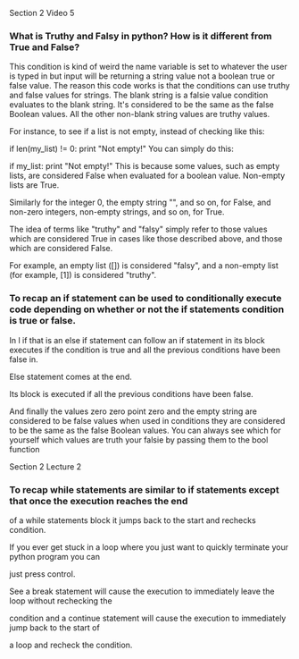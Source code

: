 Section 2
Video 5

### What is Truthy and Falsy in python? How is it different from True and False?

This condition is kind of weird the name variable is set to whatever the user is typed in but input
will be returning a string value not a boolean true or false value.
The reason this code works is that the conditions can use truthy and false values for strings.
The blank string is a falsie value condition evaluates to the blank string.
It's considered to be the same as the false Boolean values.
All the other non-blank string values are truthy values.

For instance, to see if a list is not empty, instead of checking like this:

if len(my_list) != 0:
   print "Not empty!"
You can simply do this:

if my_list:
   print "Not empty!"
This is because some values, such as empty lists, are considered False when evaluated for a boolean value. Non-empty lists are True.

Similarly for the integer 0, the empty string "", and so on, for False, and non-zero integers, non-empty strings, and so on, for True.

The idea of terms like "truthy" and "falsy" simply refer to those values which are considered True in cases like those described above, and those which are considered False.

For example, an empty list ([]) is considered "falsy", and a non-empty list (for example, [1]) is considered "truthy".


### To recap an if statement can be used to conditionally execute code depending on whether or not the if statements condition is true or false.

In l if that is an else if statement can follow an if statement in its block executes if the condition is true and all the previous conditions have been false in.

Else statement comes at the end.

Its block is executed if all the previous conditions have been false.

And finally the values zero zero point zero and the empty string are considered to be false values when used in conditions they are considered to be the same as the false Boolean values.
You can always see which for yourself which values are truth your falsie by passing them to the bool function


Section 2 
Lecture 2
### To recap while statements are similar to if statements except that once the execution reaches the end

of a while statements block it jumps back to the start and rechecks condition.

If you ever get stuck in a loop where you just want to quickly terminate your python program you can

just press control.

See a break statement will cause the execution to immediately leave the loop without rechecking the

condition and a continue statement will cause the execution to immediately jump back to the start of

a loop and recheck the condition.
